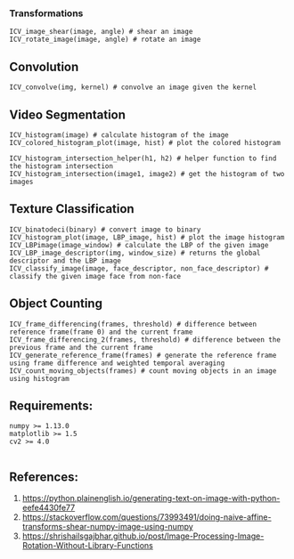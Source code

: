
### Transformations
```
ICV_image_shear(image, angle) # shear an image
ICV_rotate_image(image, angle) # rotate an image
```

## Convolution
```
ICV_convolve(img, kernel) # convolve an image given the kernel
```

## Video Segmentation

```
ICV_histogram(image) # calculate histogram of the image
ICV_colored_histogram_plot(image, hist) # plot the colored histogram

ICV_histogram_intersection_helper(h1, h2) # helper function to find the histogram intersection
ICV_histogram_intersection(image1, image2) # get the histogram of two images
```

## Texture Classification 

```
ICV_binatodeci(binary) # convert image to binary
ICV_histogram_plot(image, LBP_image, hist) # plot the image histogram
ICV_LBPimage(image_window) # calculate the LBP of the given image 
ICV_LBP_image_descriptor(img, window_size) # returns the global descriptor and the LBP image
ICV_classify_image(image, face_descriptor, non_face_descriptor) # classify the given image face from non-face

```

## Object Counting
```
ICV_frame_differencing(frames, threshold) # difference between reference frame(frame 0) and the current frame
ICV_frame_differencing_2(frames, threshold) # difference between the previous frame and the current frame
ICV_generate_reference_frame(frames) # generate the reference frame using frame difference and weighted temporal averaging
ICV_count_moving_objects(frames) # count moving objects in an image using histogram
```


## Requirements:
```
numpy >= 1.13.0
matplotlib >= 1.5
cv2 >= 4.0


```

## References:
1. https://python.plainenglish.io/generating-text-on-image-with-python-eefe4430fe77
2. https://stackoverflow.com/questions/73993491/doing-naive-affine-transforms-shear-numpy-image-using-numpy
3. https://shrishailsgajbhar.github.io/post/Image-Processing-Image-Rotation-Without-Library-Functions
